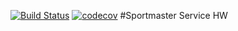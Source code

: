 [![Build Status](https://travis-ci.org/stlkralexdemo/SportmasterService.svg?branch=master)](https://travis-ci.org/stlkralexdemo/SportmasterService)
[![codecov](https://codecov.io/gh/stlkralexdemo/SportmasterService/branch/master/graph/badge.svg)](https://codecov.io/gh/stlkralexdemo/SportmasterService)
#Sportmaster Service HW